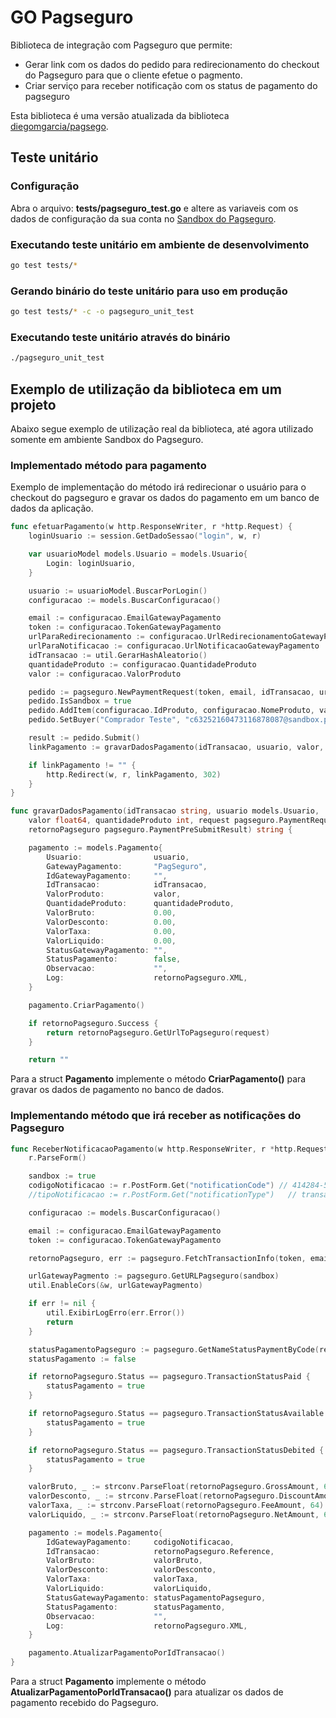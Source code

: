 # GO Pagseguro

Biblioteca de integração com Pagseguro que permite:
- Gerar link com os dados do pedido para redirecionamento do checkout do Pagseguro para que o cliente efetue o pagmento.
- Criar serviço para receber notificação com os status de pagamento do pagseguro

Esta biblioteca é uma versão atualizada da biblioteca [diegomgarcia/pagsego](https://github.com/diegomgarcia/pagsego).

## Teste unitário

### Configuração
Abra o arquivo: **tests/pagseguro_test.go** e altere as variaveis com os dados de configuração da sua conta no [Sandbox do Pagseguro](https://acesso.pagseguro.uol.com.br/sandbox).
### Executando teste unitário em ambiente de desenvolvimento
```sh
go test tests/*
```
### Gerando binário do teste unitário para uso em produção
```sh
go test tests/* -c -o pagseguro_unit_test
```
### Executando teste unitário através do binário
```sh
./pagseguro_unit_test
``` 

## Exemplo de utilização da biblioteca em um projeto
Abaixo segue exemplo de utilização real da biblioteca, até agora utilizado somente em ambiente Sandbox do Pagseguro.
### Implementado método para pagamento
Exemplo de implementação do método irá redirecionar o usuário para o checkout do pagseguro e gravar os dados do pagamento em um banco de dados da aplicação.
```go
func efetuarPagamento(w http.ResponseWriter, r *http.Request) {
	loginUsuario := session.GetDadoSessao("login", w, r)

	var usuarioModel models.Usuario = models.Usuario{
		Login: loginUsuario,
	}

	usuario := usuarioModel.BuscarPorLogin()
	configuracao := models.BuscarConfiguracao()

	email := configuracao.EmailGatewayPagamento
	token := configuracao.TokenGatewayPagamento
	urlParaRedirecionamento := configuracao.UrlRedirecionamentoGatewayPagamento
	urlParaNotificacao := configuracao.UrlNotificacaoGatewayPagamento
	idTransacao := util.GerarHashAleatorio()
	quantidadeProduto := configuracao.QuantidadeProduto
	valor := configuracao.ValorProduto

	pedido := pagseguro.NewPaymentRequest(token, email, idTransacao, urlParaRedirecionamento, urlParaNotificacao)
	pedido.IsSandbox = true
	pedido.AddItem(configuracao.IdProduto, configuracao.NomeProduto, valor, configuracao.QuantidadeProduto)
	pedido.SetBuyer("Comprador Teste", "c63252160473116878087@sandbox.pagseguro.com.br")

	result := pedido.Submit()
	linkPagamento := gravarDadosPagamento(idTransacao, usuario, valor, quantidadeProduto, *pedido, *result)

	if linkPagamento != "" {
		http.Redirect(w, r, linkPagamento, 302)
	}
}

func gravarDadosPagamento(idTransacao string, usuario models.Usuario,
	valor float64, quantidadeProduto int, request pagseguro.PaymentRequest,
	retornoPagseguro pagseguro.PaymentPreSubmitResult) string {

	pagamento := models.Pagamento{
		Usuario:                usuario,
		GatewayPagamento:       "PagSeguro",
		IdGatewayPagamento:     "",
		IdTransacao:            idTransacao,
		ValorProduto:           valor,
		QuantidadeProduto:      quantidadeProduto,
		ValorBruto:             0.00,
		ValorDesconto:          0.00,
		ValorTaxa:              0.00,
		ValorLiquido:           0.00,
		StatusGatewayPagamento: "",
		StatusPagamento:        false,
		Observacao:             "",
		Log:                    retornoPagseguro.XML,
	}

	pagamento.CriarPagamento()

	if retornoPagseguro.Success {
		return retornoPagseguro.GetUrlToPagseguro(request)
	}

	return ""

```

Para a struct **Pagamento** implemente o método **CriarPagamento()** para gravar os dados de pagamento no banco de dados.

### Implementando método que irá receber as notificações do Pagseguro
```go
func ReceberNotificacaoPagamento(w http.ResponseWriter, r *http.Request) {
	r.ParseForm()

	sandbox := true
	codigoNotificacao := r.PostForm.Get("notificationCode") // 414284-5CC348C348C8-5774999F9713-DB8A2E
	//tipoNotificacao := r.PostForm.Get("notificationType")   // transaction

	configuracao := models.BuscarConfiguracao()

	email := configuracao.EmailGatewayPagamento
	token := configuracao.TokenGatewayPagamento

	retornoPagseguro, err := pagseguro.FetchTransactionInfo(token, email, codigoNotificacao, sandbox)

	urlGatewayPagmento := pagseguro.GetURLPagseguro(sandbox)
	util.EnableCors(&w, urlGatewayPagmento)

	if err != nil {
		util.ExibirLogErro(err.Error())
		return
	}

	statusPagamentoPagseguro := pagseguro.GetNameStatusPaymentByCode(retornoPagseguro.Status)
	statusPagamento := false

	if retornoPagseguro.Status == pagseguro.TransactionStatusPaid {
		statusPagamento = true
	}

	if retornoPagseguro.Status == pagseguro.TransactionStatusAvailable {
		statusPagamento = true
	}

	if retornoPagseguro.Status == pagseguro.TransactionStatusDebited {
		statusPagamento = true
	}

	valorBruto, _ := strconv.ParseFloat(retornoPagseguro.GrossAmount, 64)
	valorDesconto, _ := strconv.ParseFloat(retornoPagseguro.DiscountAmount, 64)
	valorTaxa, _ := strconv.ParseFloat(retornoPagseguro.FeeAmount, 64)
	valorLiquido, _ := strconv.ParseFloat(retornoPagseguro.NetAmount, 64)

	pagamento := models.Pagamento{
		IdGatewayPagamento:     codigoNotificacao,
		IdTransacao:            retornoPagseguro.Reference,
		ValorBruto:             valorBruto,
		ValorDesconto:          valorDesconto,
		ValorTaxa:              valorTaxa,
		ValorLiquido:           valorLiquido,
		StatusGatewayPagamento: statusPagamentoPagseguro,
		StatusPagamento:        statusPagamento,
		Observacao:             "",
		Log:                    retornoPagseguro.XML,
	}

	pagamento.AtualizarPagamentoPorIdTransacao()
}
```
Para a struct **Pagamento** implemente o método **AtualizarPagamentoPorIdTransacao()** para atualizar os dados de pagamento recebido do Pagseguro.
